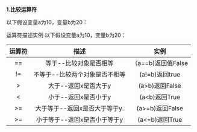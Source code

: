 **1.比较运算符**

以下假设变量a为10，变量b为20：

运算符描述实例以下假设变量a为10，变量b为20：

| 运算符 | 描述 | 实例 |
| :---: | :---: | :---: |
| == | 等于--比较对象是否相等 | （a==b\)返回值False |
| != | 不等于--比较两个对象是否不相等 | \(a!=b\)返回true |
| &gt; | 大于--返回x是否大于y | \(a&gt;b\)返回False |
| &lt; | 小于--返回x是否小于y | \(a&lt;b\)返回True |
| &gt;= | 大于等于--返回x是否大于等于y. | \(a&gt;=b\)返回False |
| &gt;= | 小于等于--返回x是否小于等于y | \(a&lt;=b\)返回True |



